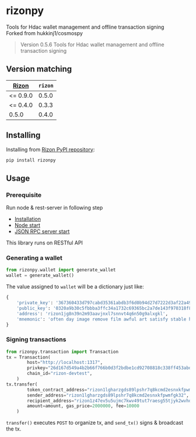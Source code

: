 # rizonpy

Tools for Hdac wallet management and offline transaction signing  
Forked from hukkinj1/cosmospy

<!--- Don't edit the version line below manually. Let bump2version do it for you. -->
> Version 0.5.6
> Tools for Hdac wallet management and offline transaction signing

## Version matching

| [Rizon](https://github.com/rizon-world/rizon) | `rizon` |
|------|----------|
| <= 0.9.0 | 0.5.0 |
| <= 0.4.0 | 0.3.3 |
| 0.5.0 | 0.4.0 |

## Installing

Installing from [Rizon PyPI repository](https://pypi.org/project/rizonpy):

```bash
pip install rizonpy
```

## Usage

### Prerequisite

Run node & rest-server in following step

* [Installation](https://docs.rizon.world/getting-started/install-rizon-platform)
* [Node start](https://docs.rizon.world/getting-started/deploy-own-network)
* [JSON RPC server start](https://docs.rizon.world/resource/cli/general)

This library runs on RESTful API

### Generating a wallet

```python
from rizonpy.wallet import generate_wallet
wallet = generate_wallet()
```

The value assigned to `wallet` will be a dictionary just like:

```python
{
    'private_key': '367360433d797cabd35361abdb3f6d0b94d27d7222d3af22a49028b7f4beb85d',
    'public_key': '0320a9b30c5fbbba3ffc34a1732c69365bc2a7de143f970318f8f1a2a38018dc6a',
    'address': 'rizon1jg8n39n2m93aavjnxl7snnvt4q6n50g9alxgkl',
    'mnemonic': 'often day image remove film awful art satisfy stable honey provide cactus example flock vacuum adult cool install erase able pencil cancel retreat win'
}
 ```

### Signing transactions

```python
from rizonpy.transaction import Transaction
tx = Transaction(
        host="http://localhost:1317",
        privkey="26d167d549a4b2b66f766b0d3f2bdbe1cd92708818c338ff453abde316a2bd59",
        chain_id="rizon-devtest",
    )
tx.transfer(
        token_contract_address="rizon1lgharzgds89lpshr7q8kcmd2esnxkfpwmfgk32",
        sender_address="rizon1lgharzgds89lpshr7q8kcmd2esnxkfpwmfgk32",
        recipient_address="rizon1z47ev5u5ujmc7kwv49tut7raesg55tjyk2wvhd",
        amount=amount, gas_price=2000000, fee=10000
    )
```

`transfer()` executes `POST` to organize tx, and `send_tx()` signs & broadcast the tx.
